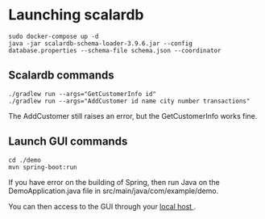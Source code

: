 # Launching scalardb

```
sudo docker-compose up -d
java -jar scalardb-schema-loader-3.9.6.jar --config database.properties --schema-file schema.json --coordinator
```

## Scalardb commands

```
./gradlew run --args="GetCustomerInfo id"
./gradlew run --args="AddCustomer id name city number transactions"
```

The AddCustomer still raises an error, but the GetCustomerInfo works fine.

## Launch GUI commands

```
cd ./demo
mvn spring-boot:run
```
If you have error on the building of Spring, then run Java on the DemoApplication.java file in src/main/java/com/example/demo.

You can then access to the GUI through your [local host ](http://localhost:8080/).
